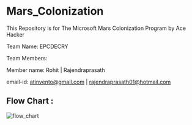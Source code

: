 # Mars_Colonization
This Repository is for The Microsoft Mars Colonization Program by Ace Hacker


Team Name: EPCDECRY

Team Members: 

Member name:   Rohit                  |   Rajendraprasath

email-id:      atinvento@gmail.com    |   rajendraprasath01@hotmail.com


## Flow Chart :

![flow_chart](https://github.com/EPCDECRY/Mars_Colonization/blob/master/img/(TicTacToe)Flow%20Chart.png)
